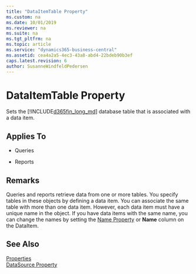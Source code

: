 ```yaml
---
title: "DataItemTable Property"
ms.custom: na
ms.date: 10/01/2019
ms.reviewer: na
ms.suite: na
ms.tgt_pltfrm: na
ms.topic: article
ms.service: "dynamics365-business-central"
ms.assetid: cea4a2a5-4ec3-43a8-abd4-22bdeb90b3ef
caps.latest.revision: 6
author: SusanneWindfeldPedersen
---
```


 

# DataItemTable Property
Sets the [!INCLUDE[d365fin_long_md](../includes/d365fin_long_md.md)] database table that is associated with a data item.  
  
## Applies To  
  
- Queries  
  
- Reports  
  
## Remarks  
Queries and reports retrieve data from one or more tables. You specify tables in these objects by defining a data item. You can associate the same table with more than one data item. However, each data item must have a unique name in the object. If you have data items with the same name, you can change the names by setting the [Name Property](devenv-name-property.md) or **Name** column on the DataItem.  

## See Also  
[Properties](devenv-properties.md)  
[DataSource Property](devenv-datasource-property.md)  